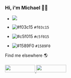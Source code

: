 ### Hi, i'm Michael 💪😎

<!--
**MichaelSodovski/MichaelSodovski** is a ✨ _special_ ✨ repository because its `README.md` (this file) appears on your GitHub profile.

- 🔭 I’m currently working on a Fitness app (Sportify) 
- 🌱 I’m currently learning React & Node.js
- 👯 I’m looking to collaborate on ...
- 💬 Ask me about ...
- 📫 How to reach me: michaelsod90@gmail.com \ 054-2-363-400
- 😄 Pronouns: ...
- ⚡ Fun fact: ...
-->

- ![](https://placehold.it/15/f03c15/000000?text=+)

- ![#f03c15](https://placehold.it/15/f03c15/000000?text=+) `#f03c15`
- ![#c5f015](https://placehold.it/15/c5f015/000000?text=+) `#c5f015`
- ![#1589F0](https://placehold.it/15/1589F0/000000?text=+) `#1589F0`

Find me elsewhere 🌎
<br><br>
<a href="https://www.linkedin.com/in/michael-sodovski-2563a31a0/">
  <img src="https://asougidigital.com/service/img/publicidad-linkedin/linkedin-logo.png" width="100" height="25"/>
</a>
<a href="https://www.facebook.com/michael.svanidze/">
  <img src="https://upload.wikimedia.org/wikipedia/commons/thumb/7/7c/Facebook_New_Logo_%282015%29.svg/768px-Facebook_New_Logo_%282015%29.svg.png" width="100" height="25" />
</a>

